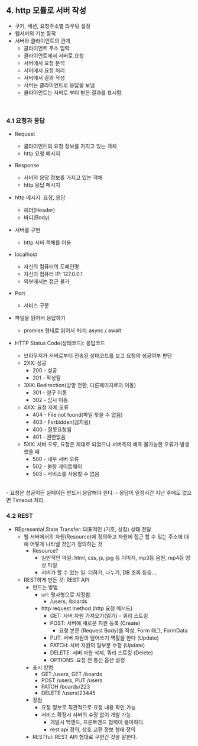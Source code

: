 ## 4. http 모듈로 서버 작성
- 쿠키, 세션, 요청주소별 라우팅 설정
- 웹서버의 기본 동작
- 서버와 클라이언트의 관계
    - 클라이언트 주소 입력
    - 클라이언트에서 서버로 요청
    - 서버에서 요청 분석
    - 서버에서 요청 처리
    - 서버에서 결과 작성
    - 서버는 클라이언트로 응답을 보냄
    - 클라이언트는 서버로 부터 받은 결과를 표시함.

<br/>

### 4.1 요청과 응답
- Request
  - 클라이언트의 요청 정보를 가지고 있는 객체
  - http 요청 메시지

- Response
  - 서버의 응답 정보를 가지고 있는 객체
  - http 응답 메시지

- http 메시지: 요청, 응답
  - 헤더(Header)
  - 바디(Body)
- 서버를 구현
  - http 서버 객체를 이용
- localhost
  - 자신의 컴퓨터의 도메인명
  - 자신의 컴퓨터 IP: 127.0.0.1
  - 외부에서는 접근 불가

- Port
  - 서비스 구분   

- 파일을 읽어서 응답하기
  - promise 형태로 읽어서 처리: async / await
    
- HTTP Status Code(상태코드): 응답코드
  - 브라우저가 서버로부터 전송된 상태코드를 보고 요청의 성공여부 판단
  - 2XX: 성공
    - 200 - 성공
    - 201 - 작성됨
  - 3XX: Redirection(방향 전환, 다른페이지로의 이동)
    - 301 - 영구 이동
    - 302 - 임시 이동
  - 4XX: 요청 자체 오류
    - 404 - File not found(파일 찾을 수 없음)
    - 403 - Forbidden(금지됨)
    - 400 - 잘못요청됨
    - 401 - 권한없음
  - 5XX: 서버 오류, 요청은 제대로 되었으나 서버측의 예측 불가능한 오류가 발생 했을 때
    - 500 - 내부 서버 오류
    - 502 - 불량 게이트웨이
    - 503 - 서비스를 사용할 수 없음  
<br/>
- 요청은 성공이든 실패이든 반드시 응답해야 한다.
  - 응답이 일정시간 지난 후에도 없으면 Timeout 처리.

<br/>

### 4.2 REST
- REpresental State Transfer: 대표적인 (기호, 상징) 상태 전달
  - 웹 서버에서의 자원(Resource)에 정의하고 자원에 접근 할 수 있는 주소에 대해 어떻게 나타낼 것인가 정의하는 것
    - Resource?
      - 일반적인 파일: html, css, js, jpg 등 이미지, mp3등 음원, mp4등 영상 파일
      - 서버가 할 수 있는 일: 더하기, 나누기, DB 조회 등등...
  - REST하게 만든 것: REST API
    - 만드는 방법
      - url: 명사형으로 지정함.
        - /users, /boards
      - http request method (http 요청 메서드)
        - GET: 사버 자원 가져오기(읽기) - 쿼리 스트링
        - POST: 서버에 새로운 자원 등록 (Create)
          - 요청 본문 (Request Body)를 작성, Form 태그, FormData
        - PUT: 서버 자원의 덮어쓰기 역활을 한다 (Update)
        - PATCH: 서버 자원의 일부분 수정 (Update)
        - DELETE: 서버 자원 삭제, 쿼리 스트링 (Delete)
        - OPTIONS: 요청 전 통신 옵션 설정
    - 표시 방법
      - GET /users, GET /boards
      - POST /users, PUT /users
      - PATCH /boards/223
      - DELETE /users/23445
    - 장점
      - 요청 정보로 직관적으로 요청 내용 확인 가능
      - 서비스 확장시 서버의 수정 없이 개발 가능
        - 개발시 백엔드, 프론트엔드 협력이 용이하다.
        - rest api 정의, 상호 교환 정보 형태 정의
    - RESTful: REST API 형대로 구현간 것을 말한다.
